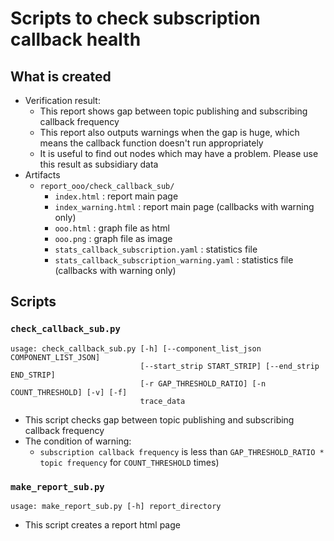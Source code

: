 # Scripts to check subscription callback health

## What is created

- Verification result:
  - This report shows gap between topic publishing and subscribing callback frequency
  - This report also outputs warnings when the gap is huge, which means the callback function doesn't run appropriately
  - It is useful to find out nodes which may have a problem. Please use this result as subsidiary data
- Artifacts
  - `report_ooo/check_callback_sub/`
    - `index.html` : report main page
    - `index_warning.html` : report main page (callbacks with warning only)
    - `ooo.html` : graph file as html
    - `ooo.png` : graph file as image
    - `stats_callback_subscription.yaml` : statistics file
    - `stats_callback_subscription_warning.yaml` : statistics file (callbacks with warning only)

## Scripts

### `check_callback_sub.py`

```sh:usage
usage: check_callback_sub.py [-h] [--component_list_json COMPONENT_LIST_JSON]
                             [--start_strip START_STRIP] [--end_strip END_STRIP]
                             [-r GAP_THRESHOLD_RATIO] [-n COUNT_THRESHOLD] [-v] [-f]
                             trace_data
```

- This script checks gap between topic publishing and subscribing callback frequency
- The condition of warning:
  - `subscription callback frequency` is less than `GAP_THRESHOLD_RATIO * topic frequency` for `COUNT_THRESHOLD` times)

### `make_report_sub.py`

```sh:usage
usage: make_report_sub.py [-h] report_directory
```

- This script creates a report html page

